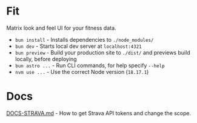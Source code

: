 # Fit

Matrix look and feel UI for your fitness data.

- `bun install` - Installs dependencies to `./node_modules/`
- `bun dev` - Starts local dev server at `localhost:4321`
- `bun preview` - Build your production site to `./dist/` and previews build locally, before deploying
- `bun astro ...` - Run CLI commands, for help specify `--help`
- `nvm use ...` - Use the correct Node version (`18.17.1`)

# Docs

[DOCS-STRAVA.md](./DOCS-STRAVA.md) - How to get Strava API tokens and change the scope.
